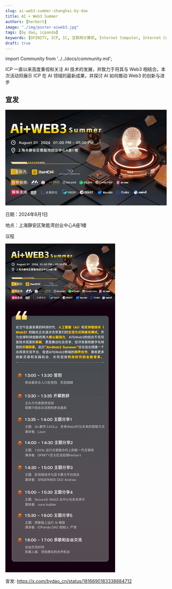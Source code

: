```yaml
---
slug: ai-web3-summer-shanghai-by-dao
title: AI + Web3 Summer
authors: [herbert]
image: "./img/poster-aiweb3.jpg"
tags: [by dao, icpanda]
keywords: [DFINITY, ICP, IC, 互联网计算机, Internet Computer, Internet Computer Protocol, Web3, Crypto, Blockchain, 区块链, 加密货币, DApp, 去中心化, 去中心化应用, developer, Shanghai, 上海, Herbert Yang, AI, ICPanda]
draft: true
---
```


import Community from '../../docs/community.md';

ICP 一直以来高度重视和关注 AI 技术的发展，并致力于将其与 Web3 相结合。本次活动将展示 ICP 在 AI 领域的最新成果，并探讨 AI 如何推动 Web3 的创新与进步

<!--truncate-->

## 宣发

![poster](./img/poster-aiweb3.jpg)

日期：2024年8月1日

地点：上海静安区聚能湾创业中心A座1楼

议程

![agenda](./img/bydao-agenda.jpg)

宣发: https://x.com/bydao_cn/status/1816690183338684712

